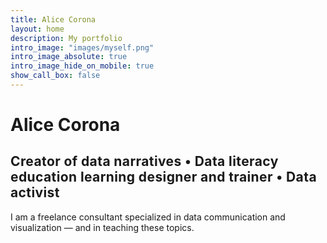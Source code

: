 ```yaml
---
title: Alice Corona
layout: home
description: My portfolio
intro_image: "images/myself.png"
intro_image_absolute: true
intro_image_hide_on_mobile: true
show_call_box: false
---
```


# Alice Corona
## <span style="letter-spacing:0.4px"><span class="highlight">Creator</span> of data narratives • Data literacy education <span class="highlight">learning designer</span> and <span class="highlight">trainer</span> •  Data <span class="highlight">activist</span>

I am a freelance consultant specialized in data communication and visualization — and in teaching these topics.